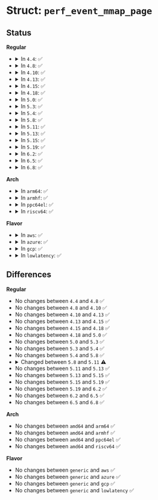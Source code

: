 # Struct: <code>perf_event_mmap_page</code>

## Status
<b>Regular</b>
<ul>
<li>
<details>
<summary>In <code>4.4</code>: ✅</summary>

```c
struct perf_event_mmap_page {
    __u32 version;
    __u32 compat_version;
    __u32 lock;
    __u32 index;
    __s64 offset;
    __u64 time_enabled;
    __u64 time_running;
    __u64 capabilities;
    __u64 cap_bit0;
    __u64 cap_bit0_is_deprecated;
    __u64 cap_user_rdpmc;
    __u64 cap_user_time;
    __u64 cap_user_time_zero;
    __u64 cap_____res;
    __u16 pmc_width;
    __u16 time_shift;
    __u32 time_mult;
    __u64 time_offset;
    __u64 time_zero;
    __u32 size;
    __u8 __reserved[948];
    __u64 data_head;
    __u64 data_tail;
    __u64 data_offset;
    __u64 data_size;
    __u64 aux_head;
    __u64 aux_tail;
    __u64 aux_offset;
    __u64 aux_size;
};
```
</details>
</li>
<li>
<details>
<summary>In <code>4.8</code>: ✅</summary>

```c
struct perf_event_mmap_page {
    __u32 version;
    __u32 compat_version;
    __u32 lock;
    __u32 index;
    __s64 offset;
    __u64 time_enabled;
    __u64 time_running;
    __u64 capabilities;
    __u64 cap_bit0;
    __u64 cap_bit0_is_deprecated;
    __u64 cap_user_rdpmc;
    __u64 cap_user_time;
    __u64 cap_user_time_zero;
    __u64 cap_____res;
    __u16 pmc_width;
    __u16 time_shift;
    __u32 time_mult;
    __u64 time_offset;
    __u64 time_zero;
    __u32 size;
    __u8 __reserved[948];
    __u64 data_head;
    __u64 data_tail;
    __u64 data_offset;
    __u64 data_size;
    __u64 aux_head;
    __u64 aux_tail;
    __u64 aux_offset;
    __u64 aux_size;
};
```
</details>
</li>
<li>
<details>
<summary>In <code>4.10</code>: ✅</summary>

```c
struct perf_event_mmap_page {
    __u32 version;
    __u32 compat_version;
    __u32 lock;
    __u32 index;
    __s64 offset;
    __u64 time_enabled;
    __u64 time_running;
    __u64 capabilities;
    __u64 cap_bit0;
    __u64 cap_bit0_is_deprecated;
    __u64 cap_user_rdpmc;
    __u64 cap_user_time;
    __u64 cap_user_time_zero;
    __u64 cap_____res;
    __u16 pmc_width;
    __u16 time_shift;
    __u32 time_mult;
    __u64 time_offset;
    __u64 time_zero;
    __u32 size;
    __u8 __reserved[948];
    __u64 data_head;
    __u64 data_tail;
    __u64 data_offset;
    __u64 data_size;
    __u64 aux_head;
    __u64 aux_tail;
    __u64 aux_offset;
    __u64 aux_size;
};
```
</details>
</li>
<li>
<details>
<summary>In <code>4.13</code>: ✅</summary>

```c
struct perf_event_mmap_page {
    __u32 version;
    __u32 compat_version;
    __u32 lock;
    __u32 index;
    __s64 offset;
    __u64 time_enabled;
    __u64 time_running;
    __u64 capabilities;
    __u64 cap_bit0;
    __u64 cap_bit0_is_deprecated;
    __u64 cap_user_rdpmc;
    __u64 cap_user_time;
    __u64 cap_user_time_zero;
    __u64 cap_____res;
    __u16 pmc_width;
    __u16 time_shift;
    __u32 time_mult;
    __u64 time_offset;
    __u64 time_zero;
    __u32 size;
    __u8 __reserved[948];
    __u64 data_head;
    __u64 data_tail;
    __u64 data_offset;
    __u64 data_size;
    __u64 aux_head;
    __u64 aux_tail;
    __u64 aux_offset;
    __u64 aux_size;
};
```
</details>
</li>
<li>
<details>
<summary>In <code>4.15</code>: ✅</summary>

```c
struct perf_event_mmap_page {
    __u32 version;
    __u32 compat_version;
    __u32 lock;
    __u32 index;
    __s64 offset;
    __u64 time_enabled;
    __u64 time_running;
    __u64 capabilities;
    __u64 cap_bit0;
    __u64 cap_bit0_is_deprecated;
    __u64 cap_user_rdpmc;
    __u64 cap_user_time;
    __u64 cap_user_time_zero;
    __u64 cap_____res;
    __u16 pmc_width;
    __u16 time_shift;
    __u32 time_mult;
    __u64 time_offset;
    __u64 time_zero;
    __u32 size;
    __u8 __reserved[948];
    __u64 data_head;
    __u64 data_tail;
    __u64 data_offset;
    __u64 data_size;
    __u64 aux_head;
    __u64 aux_tail;
    __u64 aux_offset;
    __u64 aux_size;
};
```
</details>
</li>
<li>
<details>
<summary>In <code>4.18</code>: ✅</summary>

```c
struct perf_event_mmap_page {
    __u32 version;
    __u32 compat_version;
    __u32 lock;
    __u32 index;
    __s64 offset;
    __u64 time_enabled;
    __u64 time_running;
    __u64 capabilities;
    __u64 cap_bit0;
    __u64 cap_bit0_is_deprecated;
    __u64 cap_user_rdpmc;
    __u64 cap_user_time;
    __u64 cap_user_time_zero;
    __u64 cap_____res;
    __u16 pmc_width;
    __u16 time_shift;
    __u32 time_mult;
    __u64 time_offset;
    __u64 time_zero;
    __u32 size;
    __u8 __reserved[948];
    __u64 data_head;
    __u64 data_tail;
    __u64 data_offset;
    __u64 data_size;
    __u64 aux_head;
    __u64 aux_tail;
    __u64 aux_offset;
    __u64 aux_size;
};
```
</details>
</li>
<li>
<details>
<summary>In <code>5.0</code>: ✅</summary>

```c
struct perf_event_mmap_page {
    __u32 version;
    __u32 compat_version;
    __u32 lock;
    __u32 index;
    __s64 offset;
    __u64 time_enabled;
    __u64 time_running;
    __u64 capabilities;
    __u64 cap_bit0;
    __u64 cap_bit0_is_deprecated;
    __u64 cap_user_rdpmc;
    __u64 cap_user_time;
    __u64 cap_user_time_zero;
    __u64 cap_____res;
    __u16 pmc_width;
    __u16 time_shift;
    __u32 time_mult;
    __u64 time_offset;
    __u64 time_zero;
    __u32 size;
    __u8 __reserved[948];
    __u64 data_head;
    __u64 data_tail;
    __u64 data_offset;
    __u64 data_size;
    __u64 aux_head;
    __u64 aux_tail;
    __u64 aux_offset;
    __u64 aux_size;
};
```
</details>
</li>
<li>
<details>
<summary>In <code>5.3</code>: ✅</summary>

```c
struct perf_event_mmap_page {
    __u32 version;
    __u32 compat_version;
    __u32 lock;
    __u32 index;
    __s64 offset;
    __u64 time_enabled;
    __u64 time_running;
    __u64 capabilities;
    __u64 cap_bit0;
    __u64 cap_bit0_is_deprecated;
    __u64 cap_user_rdpmc;
    __u64 cap_user_time;
    __u64 cap_user_time_zero;
    __u64 cap_____res;
    __u16 pmc_width;
    __u16 time_shift;
    __u32 time_mult;
    __u64 time_offset;
    __u64 time_zero;
    __u32 size;
    __u8 __reserved[948];
    __u64 data_head;
    __u64 data_tail;
    __u64 data_offset;
    __u64 data_size;
    __u64 aux_head;
    __u64 aux_tail;
    __u64 aux_offset;
    __u64 aux_size;
};
```
</details>
</li>
<li>
<details>
<summary>In <code>5.4</code>: ✅</summary>

```c
struct perf_event_mmap_page {
    __u32 version;
    __u32 compat_version;
    __u32 lock;
    __u32 index;
    __s64 offset;
    __u64 time_enabled;
    __u64 time_running;
    __u64 capabilities;
    __u64 cap_bit0;
    __u64 cap_bit0_is_deprecated;
    __u64 cap_user_rdpmc;
    __u64 cap_user_time;
    __u64 cap_user_time_zero;
    __u64 cap_____res;
    __u16 pmc_width;
    __u16 time_shift;
    __u32 time_mult;
    __u64 time_offset;
    __u64 time_zero;
    __u32 size;
    __u8 __reserved[948];
    __u64 data_head;
    __u64 data_tail;
    __u64 data_offset;
    __u64 data_size;
    __u64 aux_head;
    __u64 aux_tail;
    __u64 aux_offset;
    __u64 aux_size;
};
```
</details>
</li>
<li>
<details>
<summary>In <code>5.8</code>: ✅</summary>

```c
struct perf_event_mmap_page {
    __u32 version;
    __u32 compat_version;
    __u32 lock;
    __u32 index;
    __s64 offset;
    __u64 time_enabled;
    __u64 time_running;
    __u64 capabilities;
    __u64 cap_bit0;
    __u64 cap_bit0_is_deprecated;
    __u64 cap_user_rdpmc;
    __u64 cap_user_time;
    __u64 cap_user_time_zero;
    __u64 cap_____res;
    __u16 pmc_width;
    __u16 time_shift;
    __u32 time_mult;
    __u64 time_offset;
    __u64 time_zero;
    __u32 size;
    __u8 __reserved[948];
    __u64 data_head;
    __u64 data_tail;
    __u64 data_offset;
    __u64 data_size;
    __u64 aux_head;
    __u64 aux_tail;
    __u64 aux_offset;
    __u64 aux_size;
};
```
</details>
</li>
<li>
<details>
<summary>In <code>5.11</code>: ✅</summary>

```c
struct perf_event_mmap_page {
    __u32 version;
    __u32 compat_version;
    __u32 lock;
    __u32 index;
    __s64 offset;
    __u64 time_enabled;
    __u64 time_running;
    __u64 capabilities;
    __u64 cap_bit0;
    __u64 cap_bit0_is_deprecated;
    __u64 cap_user_rdpmc;
    __u64 cap_user_time;
    __u64 cap_user_time_zero;
    __u64 cap_user_time_short;
    __u64 cap_____res;
    __u16 pmc_width;
    __u16 time_shift;
    __u32 time_mult;
    __u64 time_offset;
    __u64 time_zero;
    __u32 size;
    __u32 __reserved_1;
    __u64 time_cycles;
    __u64 time_mask;
    __u8 __reserved[928];
    __u64 data_head;
    __u64 data_tail;
    __u64 data_offset;
    __u64 data_size;
    __u64 aux_head;
    __u64 aux_tail;
    __u64 aux_offset;
    __u64 aux_size;
};
```
</details>
</li>
<li>
<details>
<summary>In <code>5.13</code>: ✅</summary>

```c
struct perf_event_mmap_page {
    __u32 version;
    __u32 compat_version;
    __u32 lock;
    __u32 index;
    __s64 offset;
    __u64 time_enabled;
    __u64 time_running;
    __u64 capabilities;
    __u64 cap_bit0;
    __u64 cap_bit0_is_deprecated;
    __u64 cap_user_rdpmc;
    __u64 cap_user_time;
    __u64 cap_user_time_zero;
    __u64 cap_user_time_short;
    __u64 cap_____res;
    __u16 pmc_width;
    __u16 time_shift;
    __u32 time_mult;
    __u64 time_offset;
    __u64 time_zero;
    __u32 size;
    __u32 __reserved_1;
    __u64 time_cycles;
    __u64 time_mask;
    __u8 __reserved[928];
    __u64 data_head;
    __u64 data_tail;
    __u64 data_offset;
    __u64 data_size;
    __u64 aux_head;
    __u64 aux_tail;
    __u64 aux_offset;
    __u64 aux_size;
};
```
</details>
</li>
<li>
<details>
<summary>In <code>5.15</code>: ✅</summary>

```c
struct perf_event_mmap_page {
    __u32 version;
    __u32 compat_version;
    __u32 lock;
    __u32 index;
    __s64 offset;
    __u64 time_enabled;
    __u64 time_running;
    __u64 capabilities;
    __u64 cap_bit0;
    __u64 cap_bit0_is_deprecated;
    __u64 cap_user_rdpmc;
    __u64 cap_user_time;
    __u64 cap_user_time_zero;
    __u64 cap_user_time_short;
    __u64 cap_____res;
    __u16 pmc_width;
    __u16 time_shift;
    __u32 time_mult;
    __u64 time_offset;
    __u64 time_zero;
    __u32 size;
    __u32 __reserved_1;
    __u64 time_cycles;
    __u64 time_mask;
    __u8 __reserved[928];
    __u64 data_head;
    __u64 data_tail;
    __u64 data_offset;
    __u64 data_size;
    __u64 aux_head;
    __u64 aux_tail;
    __u64 aux_offset;
    __u64 aux_size;
};
```
</details>
</li>
<li>
<details>
<summary>In <code>5.19</code>: ✅</summary>

```c
struct perf_event_mmap_page {
    __u32 version;
    __u32 compat_version;
    __u32 lock;
    __u32 index;
    __s64 offset;
    __u64 time_enabled;
    __u64 time_running;
    __u64 capabilities;
    __u64 cap_bit0;
    __u64 cap_bit0_is_deprecated;
    __u64 cap_user_rdpmc;
    __u64 cap_user_time;
    __u64 cap_user_time_zero;
    __u64 cap_user_time_short;
    __u64 cap_____res;
    __u16 pmc_width;
    __u16 time_shift;
    __u32 time_mult;
    __u64 time_offset;
    __u64 time_zero;
    __u32 size;
    __u32 __reserved_1;
    __u64 time_cycles;
    __u64 time_mask;
    __u8 __reserved[928];
    __u64 data_head;
    __u64 data_tail;
    __u64 data_offset;
    __u64 data_size;
    __u64 aux_head;
    __u64 aux_tail;
    __u64 aux_offset;
    __u64 aux_size;
};
```
</details>
</li>
<li>
<details>
<summary>In <code>6.2</code>: ✅</summary>

```c
struct perf_event_mmap_page {
    __u32 version;
    __u32 compat_version;
    __u32 lock;
    __u32 index;
    __s64 offset;
    __u64 time_enabled;
    __u64 time_running;
    __u64 capabilities;
    __u64 cap_bit0;
    __u64 cap_bit0_is_deprecated;
    __u64 cap_user_rdpmc;
    __u64 cap_user_time;
    __u64 cap_user_time_zero;
    __u64 cap_user_time_short;
    __u64 cap_____res;
    __u16 pmc_width;
    __u16 time_shift;
    __u32 time_mult;
    __u64 time_offset;
    __u64 time_zero;
    __u32 size;
    __u32 __reserved_1;
    __u64 time_cycles;
    __u64 time_mask;
    __u8 __reserved[928];
    __u64 data_head;
    __u64 data_tail;
    __u64 data_offset;
    __u64 data_size;
    __u64 aux_head;
    __u64 aux_tail;
    __u64 aux_offset;
    __u64 aux_size;
};
```
</details>
</li>
<li>
<details>
<summary>In <code>6.5</code>: ✅</summary>

```c
struct perf_event_mmap_page {
    __u32 version;
    __u32 compat_version;
    __u32 lock;
    __u32 index;
    __s64 offset;
    __u64 time_enabled;
    __u64 time_running;
    __u64 capabilities;
    __u64 cap_bit0;
    __u64 cap_bit0_is_deprecated;
    __u64 cap_user_rdpmc;
    __u64 cap_user_time;
    __u64 cap_user_time_zero;
    __u64 cap_user_time_short;
    __u64 cap_____res;
    __u16 pmc_width;
    __u16 time_shift;
    __u32 time_mult;
    __u64 time_offset;
    __u64 time_zero;
    __u32 size;
    __u32 __reserved_1;
    __u64 time_cycles;
    __u64 time_mask;
    __u8 __reserved[928];
    __u64 data_head;
    __u64 data_tail;
    __u64 data_offset;
    __u64 data_size;
    __u64 aux_head;
    __u64 aux_tail;
    __u64 aux_offset;
    __u64 aux_size;
};
```
</details>
</li>
<li>
<details>
<summary>In <code>6.8</code>: ✅</summary>

```c
struct perf_event_mmap_page {
    __u32 version;
    __u32 compat_version;
    __u32 lock;
    __u32 index;
    __s64 offset;
    __u64 time_enabled;
    __u64 time_running;
    __u64 capabilities;
    __u64 cap_bit0;
    __u64 cap_bit0_is_deprecated;
    __u64 cap_user_rdpmc;
    __u64 cap_user_time;
    __u64 cap_user_time_zero;
    __u64 cap_user_time_short;
    __u64 cap_____res;
    __u16 pmc_width;
    __u16 time_shift;
    __u32 time_mult;
    __u64 time_offset;
    __u64 time_zero;
    __u32 size;
    __u32 __reserved_1;
    __u64 time_cycles;
    __u64 time_mask;
    __u8 __reserved[928];
    __u64 data_head;
    __u64 data_tail;
    __u64 data_offset;
    __u64 data_size;
    __u64 aux_head;
    __u64 aux_tail;
    __u64 aux_offset;
    __u64 aux_size;
};
```
</details>
</li>
</ul>
<b>Arch</b>
<ul>
<li>
<details>
<summary>In <code>arm64</code>: ✅</summary>

```c
struct perf_event_mmap_page {
    __u32 version;
    __u32 compat_version;
    __u32 lock;
    __u32 index;
    __s64 offset;
    __u64 time_enabled;
    __u64 time_running;
    __u64 capabilities;
    __u64 cap_bit0;
    __u64 cap_bit0_is_deprecated;
    __u64 cap_user_rdpmc;
    __u64 cap_user_time;
    __u64 cap_user_time_zero;
    __u64 cap_____res;
    __u16 pmc_width;
    __u16 time_shift;
    __u32 time_mult;
    __u64 time_offset;
    __u64 time_zero;
    __u32 size;
    __u8 __reserved[948];
    __u64 data_head;
    __u64 data_tail;
    __u64 data_offset;
    __u64 data_size;
    __u64 aux_head;
    __u64 aux_tail;
    __u64 aux_offset;
    __u64 aux_size;
};
```
</details>
</li>
<li>
<details>
<summary>In <code>armhf</code>: ✅</summary>

```c
struct perf_event_mmap_page {
    __u32 version;
    __u32 compat_version;
    __u32 lock;
    __u32 index;
    __s64 offset;
    __u64 time_enabled;
    __u64 time_running;
    __u64 capabilities;
    __u64 cap_bit0;
    __u64 cap_bit0_is_deprecated;
    __u64 cap_user_rdpmc;
    __u64 cap_user_time;
    __u64 cap_user_time_zero;
    __u64 cap_____res;
    __u16 pmc_width;
    __u16 time_shift;
    __u32 time_mult;
    __u64 time_offset;
    __u64 time_zero;
    __u32 size;
    __u8 __reserved[948];
    __u64 data_head;
    __u64 data_tail;
    __u64 data_offset;
    __u64 data_size;
    __u64 aux_head;
    __u64 aux_tail;
    __u64 aux_offset;
    __u64 aux_size;
};
```
</details>
</li>
<li>
<details>
<summary>In <code>ppc64el</code>: ✅</summary>

```c
struct perf_event_mmap_page {
    __u32 version;
    __u32 compat_version;
    __u32 lock;
    __u32 index;
    __s64 offset;
    __u64 time_enabled;
    __u64 time_running;
    __u64 capabilities;
    __u64 cap_bit0;
    __u64 cap_bit0_is_deprecated;
    __u64 cap_user_rdpmc;
    __u64 cap_user_time;
    __u64 cap_user_time_zero;
    __u64 cap_____res;
    __u16 pmc_width;
    __u16 time_shift;
    __u32 time_mult;
    __u64 time_offset;
    __u64 time_zero;
    __u32 size;
    __u8 __reserved[948];
    __u64 data_head;
    __u64 data_tail;
    __u64 data_offset;
    __u64 data_size;
    __u64 aux_head;
    __u64 aux_tail;
    __u64 aux_offset;
    __u64 aux_size;
};
```
</details>
</li>
<li>
<details>
<summary>In <code>riscv64</code>: ✅</summary>

```c
struct perf_event_mmap_page {
    __u32 version;
    __u32 compat_version;
    __u32 lock;
    __u32 index;
    __s64 offset;
    __u64 time_enabled;
    __u64 time_running;
    __u64 capabilities;
    __u64 cap_bit0;
    __u64 cap_bit0_is_deprecated;
    __u64 cap_user_rdpmc;
    __u64 cap_user_time;
    __u64 cap_user_time_zero;
    __u64 cap_____res;
    __u16 pmc_width;
    __u16 time_shift;
    __u32 time_mult;
    __u64 time_offset;
    __u64 time_zero;
    __u32 size;
    __u8 __reserved[948];
    __u64 data_head;
    __u64 data_tail;
    __u64 data_offset;
    __u64 data_size;
    __u64 aux_head;
    __u64 aux_tail;
    __u64 aux_offset;
    __u64 aux_size;
};
```
</details>
</li>
</ul>
<b>Flavor</b>
<ul>
<li>
<details>
<summary>In <code>aws</code>: ✅</summary>

```c
struct perf_event_mmap_page {
    __u32 version;
    __u32 compat_version;
    __u32 lock;
    __u32 index;
    __s64 offset;
    __u64 time_enabled;
    __u64 time_running;
    __u64 capabilities;
    __u64 cap_bit0;
    __u64 cap_bit0_is_deprecated;
    __u64 cap_user_rdpmc;
    __u64 cap_user_time;
    __u64 cap_user_time_zero;
    __u64 cap_____res;
    __u16 pmc_width;
    __u16 time_shift;
    __u32 time_mult;
    __u64 time_offset;
    __u64 time_zero;
    __u32 size;
    __u8 __reserved[948];
    __u64 data_head;
    __u64 data_tail;
    __u64 data_offset;
    __u64 data_size;
    __u64 aux_head;
    __u64 aux_tail;
    __u64 aux_offset;
    __u64 aux_size;
};
```
</details>
</li>
<li>
<details>
<summary>In <code>azure</code>: ✅</summary>

```c
struct perf_event_mmap_page {
    __u32 version;
    __u32 compat_version;
    __u32 lock;
    __u32 index;
    __s64 offset;
    __u64 time_enabled;
    __u64 time_running;
    __u64 capabilities;
    __u64 cap_bit0;
    __u64 cap_bit0_is_deprecated;
    __u64 cap_user_rdpmc;
    __u64 cap_user_time;
    __u64 cap_user_time_zero;
    __u64 cap_____res;
    __u16 pmc_width;
    __u16 time_shift;
    __u32 time_mult;
    __u64 time_offset;
    __u64 time_zero;
    __u32 size;
    __u8 __reserved[948];
    __u64 data_head;
    __u64 data_tail;
    __u64 data_offset;
    __u64 data_size;
    __u64 aux_head;
    __u64 aux_tail;
    __u64 aux_offset;
    __u64 aux_size;
};
```
</details>
</li>
<li>
<details>
<summary>In <code>gcp</code>: ✅</summary>

```c
struct perf_event_mmap_page {
    __u32 version;
    __u32 compat_version;
    __u32 lock;
    __u32 index;
    __s64 offset;
    __u64 time_enabled;
    __u64 time_running;
    __u64 capabilities;
    __u64 cap_bit0;
    __u64 cap_bit0_is_deprecated;
    __u64 cap_user_rdpmc;
    __u64 cap_user_time;
    __u64 cap_user_time_zero;
    __u64 cap_____res;
    __u16 pmc_width;
    __u16 time_shift;
    __u32 time_mult;
    __u64 time_offset;
    __u64 time_zero;
    __u32 size;
    __u8 __reserved[948];
    __u64 data_head;
    __u64 data_tail;
    __u64 data_offset;
    __u64 data_size;
    __u64 aux_head;
    __u64 aux_tail;
    __u64 aux_offset;
    __u64 aux_size;
};
```
</details>
</li>
<li>
<details>
<summary>In <code>lowlatency</code>: ✅</summary>

```c
struct perf_event_mmap_page {
    __u32 version;
    __u32 compat_version;
    __u32 lock;
    __u32 index;
    __s64 offset;
    __u64 time_enabled;
    __u64 time_running;
    __u64 capabilities;
    __u64 cap_bit0;
    __u64 cap_bit0_is_deprecated;
    __u64 cap_user_rdpmc;
    __u64 cap_user_time;
    __u64 cap_user_time_zero;
    __u64 cap_____res;
    __u16 pmc_width;
    __u16 time_shift;
    __u32 time_mult;
    __u64 time_offset;
    __u64 time_zero;
    __u32 size;
    __u8 __reserved[948];
    __u64 data_head;
    __u64 data_tail;
    __u64 data_offset;
    __u64 data_size;
    __u64 aux_head;
    __u64 aux_tail;
    __u64 aux_offset;
    __u64 aux_size;
};
```
</details>
</li>
</ul>

## Differences
<b>Regular</b>
<ul>
<li>
No changes between <code>4.4</code> and <code>4.8</code> ✅
</li>
<li>
No changes between <code>4.8</code> and <code>4.10</code> ✅
</li>
<li>
No changes between <code>4.10</code> and <code>4.13</code> ✅
</li>
<li>
No changes between <code>4.13</code> and <code>4.15</code> ✅
</li>
<li>
No changes between <code>4.15</code> and <code>4.18</code> ✅
</li>
<li>
No changes between <code>4.18</code> and <code>5.0</code> ✅
</li>
<li>
No changes between <code>5.0</code> and <code>5.3</code> ✅
</li>
<li>
No changes between <code>5.3</code> and <code>5.4</code> ✅
</li>
<li>
No changes between <code>5.4</code> and <code>5.8</code> ✅
</li>
<li>
<details>
<summary>Changed between <code>5.8</code> and <code>5.11</code> ⚠️</summary>
<ul>
<li>
<b>Field added. </b>
<code>__u64 cap_user_time_short</code>
</li>
<li>
<b>Field added. </b>
<code>__u32 __reserved_1</code>
</li>
<li>
<b>Field added. </b>
<code>__u64 time_cycles</code>
</li>
<li>
<b>Field added. </b>
<code>__u64 time_mask</code>
</li>
<li>
<b>Field type changed. </b>
<code>__u8 __reserved[948]</code> ➡️ <code>__u8 __reserved[928]</code>
</li>
</ul>
</details>
</li>
<li>
No changes between <code>5.11</code> and <code>5.13</code> ✅
</li>
<li>
No changes between <code>5.13</code> and <code>5.15</code> ✅
</li>
<li>
No changes between <code>5.15</code> and <code>5.19</code> ✅
</li>
<li>
No changes between <code>5.19</code> and <code>6.2</code> ✅
</li>
<li>
No changes between <code>6.2</code> and <code>6.5</code> ✅
</li>
<li>
No changes between <code>6.5</code> and <code>6.8</code> ✅
</li>
</ul>
<b>Arch</b>
<ul>
<li>
No changes between <code>amd64</code> and <code>arm64</code> ✅
</li>
<li>
No changes between <code>amd64</code> and <code>armhf</code> ✅
</li>
<li>
No changes between <code>amd64</code> and <code>ppc64el</code> ✅
</li>
<li>
No changes between <code>amd64</code> and <code>riscv64</code> ✅
</li>
</ul>
<b>Flavor</b>
<ul>
<li>
No changes between <code>generic</code> and <code>aws</code> ✅
</li>
<li>
No changes between <code>generic</code> and <code>azure</code> ✅
</li>
<li>
No changes between <code>generic</code> and <code>gcp</code> ✅
</li>
<li>
No changes between <code>generic</code> and <code>lowlatency</code> ✅
</li>
</ul>
